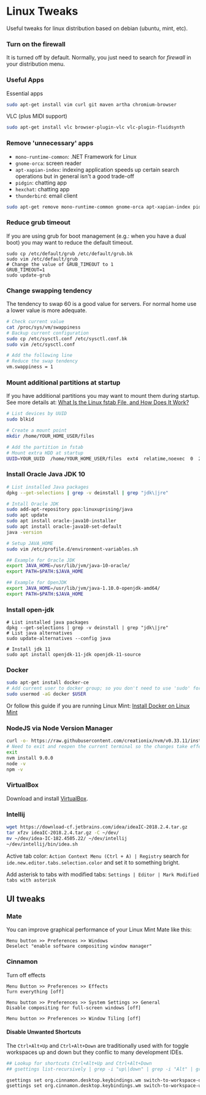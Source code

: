 Linux Tweaks
============

Useful tweaks for linux distribution based on debian (ubuntu, mint, etc).

### Turn on the firewall
It is turned off by default. Normally, you just need to search for _firewall_ in your distribution menu.


### Useful Apps

Essential apps
```bash
sudo apt-get install vim curl git maven artha chromium-browser
```

VLC (plus MIDI support)
```bash
sudo apt-get install vlc browser-plugin-vlc vlc-plugin-fluidsynth
```

### Remove 'unnecessary' apps
* `mono-runtime-common`: .NET Framework for Linux
* `gnome-orca`: screen reader
* `apt-xapian-index`: indexing application speeds up certain search operations but in general isn't a good trade-off
* `pidgin`: chatting app
* `hexchat`: chatting app
* `thunderbird`: email client

```bash
sudo apt-get remove mono-runtime-common gnome-orca apt-xapian-index pidgin hexchat thunderbird
```

### Reduce grub timeout
If you are using grub for boot management (e.g.: when you have a dual boot) you may want to reduce the default timeout.

```
sudo cp /etc/default/grub /etc/default/grub.bk
sudo vim /etc/default/grub
# Change the value of GRUB_TIMEOUT to 1
GRUB_TIMEOUT=1
sudo update-grub
```

### Change swapping tendency
The tendency to swap 60 is a good value for servers. For normal home use a lower value is more adequate.

```bash
# Check current value
cat /proc/sys/vm/swappiness
# Backup current configuration
sudo cp /etc/sysctl.conf /etc/sysctl.conf.bk
sudo vim /etc/sysctl.conf

# Add the following line
# Reduce the swap tendency 
vm.swappiness = 1
```

### Mount additional partitions at startup
If you have additional partitions you may want to mount them during startup. See more details at: [What Is the Linux fstab File, and How Does It Work?](http://www.howtogeek.com/howto/38125/htg-explains-what-is-the-linux-fstab-and-how-does-it-work/)

```bash
# List devices by UUID
sudo blkid

# Create a mount point
mkdir /home/YOUR_HOME_USER/files

# Add the partition in fstab
# Mount extra HDD at startup
UUID=YOUR_UUID  /home/YOUR_HOME_USER/files  ext4  relatime,noexec  0  2
```

### Install Oracle Java JDK 10
```bash
# List installed Java packages
dpkg --get-selections | grep -v deinstall | grep "jdk\|jre"

# Intall Oracle JDK
sudo add-apt-repository ppa:linuxuprising/java
sudo apt update
sudo apt install oracle-java10-installer
sudo apt install oracle-java10-set-default
java -version

# Setup JAVA_HOME
sudo vim /etc/profile.d/environment-variables.sh

## Example for Oracle JDK
export JAVA_HOME=/usr/lib/jvm/java-10-oracle/
export PATH=$PATH:$JAVA_HOME

## Example for OpenJDK
export JAVA_HOME=/usr/lib/jvm/java-1.10.0-openjdk-amd64/
export PATH=$PATH:$JAVA_HOME
```

### Install open-jdk
```
# List installed java packages
dpkg --get-selections | grep -v deinstall | grep "jdk\|jre"
# List java alternatives
sudo update-alternatives --config java

# Install jdk 11
sudo apt install openjdk-11-jdk openjdk-11-source

```

### Docker
```bash
sudo apt-get install docker-ce
# Add current user to docker group; so you don't need to use 'sudo' for every docker command issued
sudo usermod -aG docker $USER
```

Or follow this guide if you are running Linux Mint:
[Install Docker on Linux Mint](/posts/intall-docker-on-linux-mint/README.md)


### NodeJS via Node Version Manager
```bash
curl -o- https://raw.githubusercontent.com/creationix/nvm/v0.33.11/install.sh | bash
# Need to exit and reopen the current terminal so the changes take effect
exit
nvm install 9.0.0
node -v
npm -v
```

### VirtualBox
Download and install [VirtualBox](https://www.virtualbox.org/wiki/Linux_Downloads).

### Intellij
```bash
wget https://download-cf.jetbrains.com/idea/ideaIC-2018.2.4.tar.gz
tar xfzv ideaIC-2018.2.4.tar.gz -C ~/dev/
mv ~/dev/idea-IC-182.4505.22/ ~/dev/intellij
~/dev/intellij/bin/idea.sh
```

Active tab color: `Action Context Menu (Ctrl + A) | Registry` search for `ide.new.editor.tabs.selection.color` and set it to something bright.

Add asterisk to tabs with modified tabs:
`Settings | Editor | Mark Modified tabs with asterisk`

UI tweaks
---------

### Mate
You can improve graphical performance of your Linux Mint Mate like this:
```
Menu button >> Preferences >> Windows
Deselect "enable software compositing window manager"
```

### Cinnamon
Turn off effects
```
Menu Button >> Preferences >> Effects
Turn everything [off]

Menu button >> Preferences >> System Settings >> General
Disable compositing for full-screen windows [off]

Menu button >> Preferences >> Window Tiling [off]
```

#### Disable Unwanted Shortcuts
The `Ctrl+Alt+Up` and `Ctrl+Alt+Down` are traditionally used with for toggle workspaces up and down but they conflic to many development IDEs.

```bash
## Lookup for shortcuts Ctrl+Alt+Up and Ctrl+Alt+Down
## gsettings list-recursively | grep -i "up\|down" | grep -i "Alt" | grep -i "Control"

gsettings set org.cinnamon.desktop.keybindings.wm switch-to-workspace-down []
gsettings set org.cinnamon.desktop.keybindings.wm switch-to-workspace-up []
```
